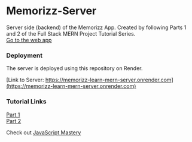 # Memorizz-Server
Server side (backend) of the Memorizz App. Created by following Parts 1 and 2 of the Full Stack MERN Project Tutorial Series.   
[Go to the web app](https://memorizz-learn-mern.netlify.app)
  
### Deployment
The server is deployed using this repository on Render.
  
[Link to Server: https://memorizz-learn-mern-server.onrender.com](https://memorizz-learn-mern-server.onrender.com) 



### Tutorial Links
[Part 1](https://www.youtube.com/watch?v=ngc9gnGgUdA)  
[Part 2](https://www.youtube.com/watch?v=aibtHnbeuio)
  
Check out [JavaScript Mastery](https://www.youtube.com/@javascriptmastery)
